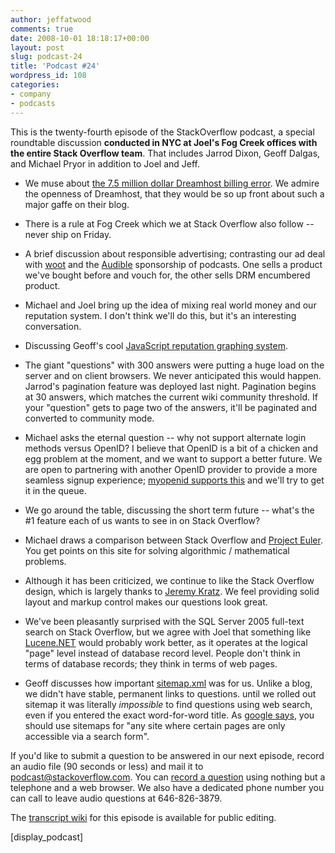 ```yaml
---
author: jeffatwood
comments: true
date: 2008-10-01 18:18:17+00:00
layout: post
slug: podcast-24
title: 'Podcast #24'
wordpress_id: 108
categories:
- company
- podcasts
---
```



This is the twenty-fourth episode of the StackOverflow podcast, a special roundtable discussion **conducted in NYC at Joel's Fog Creek offices with the entire Stack Overflow team**. That includes Jarrod Dixon, Geoff Dalgas, and Michael Pryor in addition to Joel and Jeff.







  * We muse about [the 7.5 million dollar Dreamhost billing error](http://blog.dreamhost.com/2008/01/15/um-whoops/). We admire the openness of Dreamhost, that they would be so up front about such a major gaffe on their blog.


  * There is a rule at Fog Creek which we at Stack Overflow also follow -- never ship on Friday.


  * A brief discussion about responsible advertising; contrasting our ad deal with [woot](http://www.woot.com/) and the [Audible](http://www.audible.com/) sponsorship of podcasts. One sells a product we've bought before and vouch for, the other sells DRM encumbered product.


  * Michael and Joel bring up the idea of mixing real world money and our reputation system. I don't think we'll do this, but it's an interesting conversation.


  * Discussing Geoff's cool [JavaScript reputation graphing system](http://blog.stackoverflow.com/2008/09/i-dont-give-a-damn-about-my-reputation/).


  * The giant "questions" with 300 answers were putting a huge load on the server and on client browsers. We never anticipated this would happen. Jarrod's pagination feature was deployed last night. Pagination begins at 30 answers, which matches the current wiki community threshold. If your "question" gets to page two of the answers, it'll be paginated and converted to community mode.


  * Michael asks the eternal question -- why not support alternate login methods versus OpenID? I believe that OpenID is a bit of a chicken and egg problem at the moment, and we want to support a better future. We are open to partnering with another OpenID provider to provide a more seamless signup experience; [myopenid supports this](https://www.myopenid.com/affiliate) and we'll try to get it in the queue.


  * We go around the table, discussing the short term future -- what's the #1 feature each of us wants to see in on Stack Overflow?


  * Michael draws a comparison between Stack Overflow and [Project Euler](http://projecteuler.net/). You get points on this site for solving algorithmic / mathematical problems.


  * Although it has been criticized, we continue to like the Stack Overflow design, which is largely thanks to [Jeremy Kratz](http://www.jeremykratz.com/). We feel providing solid layout and markup control makes our questions look great.


  * We've been pleasantly surprised with the SQL Server 2005 full-text search on Stack Overflow, but we agree with Joel that something like [Lucene.NET](http://incubator.apache.org/lucene.net/) would probably work better, as it operates at the logical "page" level instead of database record level. People don't think in terms of database records; they think in terms of web pages.


  * Geoff discusses how important [sitemap.xml](http://www.sitemaps.org/) was for us. Unlike a blog, we didn't have stable, permanent links to questions. until we rolled out sitemap it was literally _impossible_ to find questions using web search, even if you entered the exact word-for-word title. As [google says](https://www.google.com/webmasters/tools/docs/en/protocol.html), you should use sitemaps for "any site where certain pages are only accessible via a search form".





If you'd like to submit a question to be answered in our next episode, record an audio file (90 seconds or less) and mail it to [podcast@stackoverflow.com](mailto:podcast@stackoverflow.com). You can [record a question](http://blog.stackoverflow.com/index.php/2008/05/recording-podcast-questions-using-your-telephone/) using nothing but a telephone and a web browser.  We also have a dedicated phone number you can call to leave audio questions at 646-826-3879.






The [transcript wiki](https://stackoverflow.fogbugz.com/default.asp?W25778) for this episode is available for public editing.






[display_podcast]

